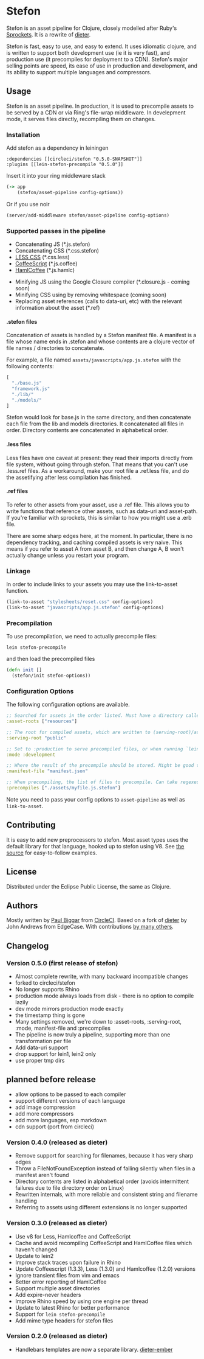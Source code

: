 # Stefon

Stefon is an asset pipeline for Clojure, closely modelled after Ruby's [Sprockets](https://github.com/sstephenson/sprockets).
It is a rewrite of [dieter](https://github.com/edgecase/dieter).

Stefon is fast, easy to use, and easy to extend.
It uses idiomatic clojure, and is written to support both development use (ie it is very fast), and production use (it precompiles for deployment to a CDN).
Stefon's major selling points are speed, its ease of use in production and development, and its ability to support multiple languages and compressors.


## Usage

Stefon is an asset pipeline.
In production, it is used to precompile assets to be served by a CDN or via Ring's file-wrap middleware.
In develepment mode, it serves files directly, recompiling them on changes.


### Installation

Add stefon as a dependency in leiningen

    :dependencies [[circleci/stefon "0.5.0-SNAPSHOT"]]
    :plugins [[lein-stefon-precompile "0.5.0"]]

Insert it into your ring middleware stack

```clojure
(-> app
    (stefon/asset-pipeline config-options))
```

Or if you use noir

```clojure
(server/add-middleware stefon/asset-pipeline config-options)
```

### Supported passes in the pipeline

+ Concatenating JS (*.js.stefon)
+ Concatenating CSS (*.css.stefon)
+ [LESS CSS](http://lesscss.org/) (*.css.less)
+ [CoffeeScript](http://jashkenas.github.com/coffee-script/) (*.js.coffee)
+ [HamlCoffee](https://github.com/9elements/haml-coffee) (*.js.hamlc)
- Minifying JS using the Google Closure compiler (*.closure.js - coming soon)
- Minifying CSS using by removing whitespace (coming soon)
- Replacing asset references (calls to data-uri, etc) with the relevant information about the asset (*.ref)

#### .stefon files

Concatenation of assets is handled by a Stefon manifest file.
A manifest is a file whose name ends in .stefon and whose contents are
a clojure vector of file names / directories to concatenate.

For example, a file named `assets/javascripts/app.js.stefon` with the following contents:

```clojure
[
  "./base.js"
  "framework.js"
  "./lib/"
  "./models/"
]
```

Stefon would look for base.js in the same directory, and then concatenate each file from the lib and models directories.
It concatenated all files in order.
Directory contents are concatenated in alphabetical order.

#### .less files

Less files have one caveat at present: they read their imports directly from file system, without going through stefon.
That means that you can't use .less.ref files.
As a workaround, make your root file a .ref.less file, and do the assetifying after less compilation has finished.

#### .ref files

To refer to other assets from your asset, use a .ref file.
This allows you to write functions that reference other assets, such as data-uri and asset-path.
If you're familiar with sprockets, this is similar to how you might use a .erb file.

There are some sharp edges here, at the moment.
In particular, there is no dependency tracking, and caching compiled assets is very naive.
This means if you refer to asset A from asset B, and then change A, B won't actually change unless you restart your program.




### Linkage

In order to include links to your assets you may use the link-to-asset function.

```clojure
(link-to-asset "stylesheets/reset.css" config-options)
(link-to-asset "javascripts/app.js.stefon" config-options)
```

### Precompilation

To use precompilation, we need to actually precompile files:

```
lein stefon-precompile
```

and then load the precompiled files

```clojure
(defn init []
  (stefon/init stefon-options))
```


### Configuration Options

The following configuration options are available.

```clojure
;; Searched for assets in the order listed. Must have a directory called 'assets'.
:asset-roots ["resources"]

;; The root for compiled assets, which are written to (serving-root)/assets. In dev mode defaults to "/tmp/stefon")
:serving-root "public"

;; Set to :production to serve precompiled files, or when running `lein stefon-precompile`
:mode :development

;; Where the result of the precompile should be stored. Might be good to keep it out of the web root.
:manifest-file "manifest.json"

;; When precompiling, the list of files to precompile. Can take regexes (coming soon), which will attempt to match all files in the asset roots.
:precompiles ["./assets/myfile.js.stefon"]
```

Note you need to pass your config options to `asset-pipeline` as well as `link-to-asset`.

## Contributing

It is easy to add new preprocessors to stefon.
Most asset types uses the default library for that language, hooked up to stefon using V8.
See [the source](https://github.com/circleci/stefon/blob/master/stefon-core/src/stefon/asset) for easy-to-follow examples.

## License

Distributed under the Eclipse Public License, the same as Clojure.

## Authors

Mostly written by [Paul Biggar](https://twitter.com/circleci) from [CircleCI](https://circleci.com).
Based on a fork of [dieter](https://github.com/edgecase/dieter) by John Andrews from EdgeCase.
With contributions [by many others](https://github.com/circleci/stefon/graphs/contributors).


## Changelog

### Version 0.5.0 (first release of stefon)
* Almost complete rewrite, with many backward incompatible changes
* forked to circleci/stefon
* No longer supports Rhino
* production mode always loads from disk - there is no option to compile lazily
* dev mode mirrors production mode exactly
* the timestamp thing is gone
* Many settings removed, we're down to :asset-roots, :serving-root, :mode, manifest-file and :precompiles
* The pipeline is now truly a pipeline, supporting more than one transformation per file
* Add data-uri support
* drop support for lein1, lein2 only
* use proper tmp dirs

## planned before release
- allow options to be passed to each compiler
- support different versions of each language
- add image compression
- add more compressors
- add more languages, esp markdown
- cdn support (port from circleci)

### Version 0.4.0 (released as dieter)
* Remove support for searching for filenames, because it has very sharp edges
* Throw a FileNotFoundException instead of failing silently when files in a manifest aren't found
* Directory contents are listed in alphabetical order (avoids intermittent failures due to file directory order on Linux)
* Rewritten internals, with more reliable and consistent string and filename handling
* Referring to assets using different extensions is no longer supported

### Version 0.3.0 (released as dieter)
* Use v8 for Less, Hamlcoffee and CoffeeScript
* Cache and avoid recompiling CoffeeScript and HamlCoffee files which haven't changed
* Update to lein2
* Improve stack traces upon failure in Rhino
* Update Coffeescript (1.3.3), Less (1.3.0) and Hamlcoffee (1.2.0) versions
* Ignore transient files from vim and emacs
* Better error reporting of HamlCoffee
* Support multiple asset directories
* Add expire-never headers
* Improve Rhino speed by using one engine per thread
* Update to latest Rhino for better performance
* Support for `lein stefon-precompile`
* Add mime type headers for stefon files

### Version 0.2.0 (released as dieter)
* Handlebars templates are now a separate library. [dieter-ember](https://github.com/edgecase/dieter-ember)
